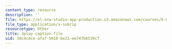 ```yaml
---
content_type: resource
description: ''
file: https://ol-ocw-studio-app-production.s3.amazonaws.com/courses/6-004-computation-structures-spring-2017/3dc4c4ceafa75018be21ee747b6539c7_776ZuSOo6hg.vtt
file_type: application/x-subrip
resourcetype: Other
title: 3play caption file
uid: 3dc4c4ce-afa7-5018-be21-ee747b6539c7
---
```

